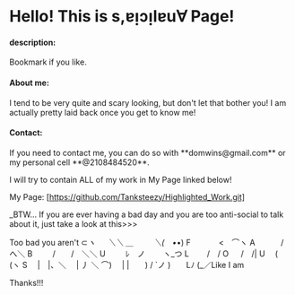 
<h1>Hello! This is s,ɐᴉɔᴉlɐu∀ Page!</h1>

<h4>description:</h4>
<p> Bookmark if you like.</p>

<h4> About me: </h4> 
<p> I tend to be very quite and scary looking, 
but don't let that bother you! I am actually pretty laid back once you get to know me!</p>
 
<h4>Contact: </h4> 
<p> If you need to contact me, you can do so with
**domwins@gmail.com** or my personal cell **@2108484520**.</p>

 <body> I will try to contain ALL of my work in My Page linked below!
 
 
 <f1> My Page: <f1/> [https://github.com/Tanksteezy/Highlighted_Work.git] 
 
 _BTW... 
 If you are ever having a bad day 
 and you are too anti-social to talk about it, 
 just take a look at this>>>
 
 Too bad
you aren't
⊂_ヽ
　 ＼＼ ＿
　　 ＼(　•_•) F
　　　 <　⌒ヽ A
　　　/　  へ＼ B
　　 /　　/　＼＼ U
　　 ﾚ　ノ　　 ヽ_つ L
　　/　/ O
　 /　/| U
　(　(ヽ S
　|　|、＼
　| 丿 ＼ ⌒)
　| |　　) /
`ノ )　　Lﾉ
(_／Like I am




 <f1> Thanks!!! <f/>
